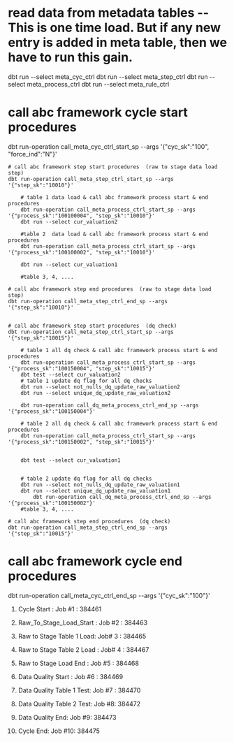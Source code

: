 # read data from metadata tables   -- This is one time load. But if any new entry is added in meta table, then we have to run this gain.
dbt run --select meta_cyc_ctrl
dbt run --select meta_step_ctrl
dbt run --select meta_process_ctrl
dbt run --select meta_rule_ctrl


# call abc framework cycle start procedures
dbt run-operation call_meta_cyc_ctrl_start_sp --args '{"cyc_sk":"100", "force_ind":"N"}'

    # call abc framework step start procedures  (raw to stage data load step)
    dbt run-operation call_meta_step_ctrl_start_sp --args '{"step_sk":"10010"}'

        # table 1 data load & call abc framework process start & end procedures
        dbt run-operation call_meta_process_ctrl_start_sp --args '{"process_sk":"100100004", "step_sk":"10010"}'
        dbt run --select cur_valuation2
        
        #table 2  data load & call abc framework process start & end procedures
        dbt run-operation call_meta_process_ctrl_start_sp --args '{"process_sk":"100100002", "step_sk":"10010"}'
        
		dbt run --select cur_valuation1
        
        #table 3, 4, .... 

    # call abc framework step end procedures  (raw to stage data load step)
    dbt run-operation call_meta_step_ctrl_end_sp --args '{"step_sk":"10010"}'
 

    # call abc framework step start procedures  (dq check)
    dbt run-operation call_meta_step_ctrl_start_sp --args '{"step_sk":"10015"}' 
    
        # table 1 all dq check & call abc framework process start & end procedures
        dbt run-operation call_meta_process_ctrl_start_sp --args '{"process_sk":"100150004", "step_sk":"10015"}'
        dbt test --select cur_valuation2
        # table 1 update dq flag for all dq checks
        dbt run --select not_nulls_dq_update_raw_valuation2
        dbt run --select unique_dq_update_raw_valuation2
		
		dbt run-operation call_dq_meta_process_ctrl_end_sp --args '{"process_sk":"100150004"}'
        
        # table 2 all dq check & call abc framework process start & end procedures
        dbt run-operation call_meta_process_ctrl_start_sp --args '{"process_sk":"100150002", "step_sk":"10015"}'
		
		
        dbt test --select cur_valuation1
		
		
        # table 2 update dq flag for all dq checks
        dbt run --select not_nulls_dq_update_raw_valuation1
        dbt run --select unique_dq_update_raw_valuation1
        	dbt run-operation call_dq_meta_process_ctrl_end_sp --args '{"process_sk":"100150002"}'
        #table 3, 4, .... 
    
    # call abc framework step end procedures  (dq check)
    dbt run-operation call_meta_step_ctrl_end_sp --args '{"step_sk":"10015"}'   
    

# call abc framework cycle end procedures
dbt run-operation call_meta_cyc_ctrl_end_sp --args '{"cyc_sk":"100"}'


1. Cycle Start : Job #1 : 384461

2. Raw_To_Stage_Load_Start : Job #2 : 384463

3. Raw to Stage Table 1 Load: Job# 3 : 384465     

3. Raw to Stage Table 2 Load : Job# 4 : 384467

4. Raw to Stage Load End : Job #5 : 384468

5. Data Quality Start : Job #6 : 384469

6. Data Quality Table 1 Test: Job #7 : 384470

6. Data Quality Table 2 Test: Job #8: 384472

7. Data Quality End: Job #9: 384473

8. Cycle End: Job #10: 384475



